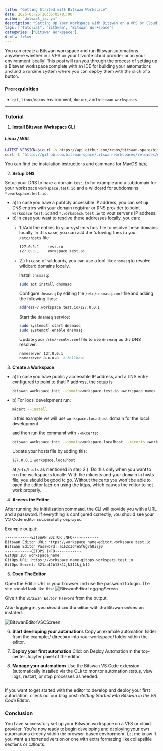 ```yaml
---
title: "Getting Started with Bitswan Workspace"
date: 2025-03-25T10:36:05+01:00
author: "dolezal_jachym"
description: "Setting Up Your Workspace with Bitswan on a VPS or Cloud Provider"
tags: ["Tutorial", "BitSwan", "Bitswan Workspace"]
categories: ["Bitswan Workspace"]
draft: false
---
```


You can create a Bitswan workspace and run Bitswan automations anywhere whether in a VPS on your favorite cloud provider or on your environment locally! This post will run you through the process of setting up a Bitswan workspace complete with an IDE for building your automations and and a runtime system where you can deploy them with the click of a button.

### Prerequisities

- `git`, `linux/macos` environment, `docker`, and `bitswan-workspaces`

---

### Tutorial

1. **Install Bitswan Workspace CLI**

##### Linux / WSL
```bash
LATEST_VERSION=$(curl -s https://api.github.com/repos/bitswan-space/bitswan-workspaces/releases/latest | grep -Po '"tag_name": "\K.*?(?=")')
curl -L "https://github.com/bitswan-space/bitswan-workspaces/releases/download/${LATEST_VERSION}/bitswan-workspaces_${LATEST_VERSION}_linux_amd64.tar.gz" | tar -xz
```

You can find the installation instructions and command for MacOS [here](https://github.com/bitswan-space/bitswan-workspaces)

2. **Setup DNS**

Setup your DNS to have a domain `test.io` for example and a subdomain for your workspace `workspace.test.io` and a wildcard for subdomains `*.workspace.test.io`.
- a) In case you have a publicly accessible IP address, you can set up DNS entries with your domain registrar or DNS provider to point `workspace.test.io` and `*.workspace.test.io` to your server's IP address.
- b) In case you want to resolve these addresses locally, you can:
  - 1.)Add the entries to your system's host file to resolve these domains locally.
    In this case, you can add the following lines to your `/etc/hosts` file:
    ```bash
    127.0.0.1    test.io
    127.0.0.1    workspace.test.io
    ```
  - 2.) In case of wildcards, you can use a tool like `dnsmasq` to resolve wildcard domains locally.
    
    Install `dnsmasq`:
    ```bash
    sudo apt install dnsmasq
    ```
    Configure `dnsmasq` by editing the `/etc/dnsmasq.conf` file and adding the following lines:
    ```bash
    address=/.workspace.test.io/127.0.0.1
    ```
    Start the `dnsmasq` service:
    ```bash
    sudo systemctl start dnsmasq
    sudo systemctl enable dnsmasq
    ```
    Update your `/etc/resolv.conf` file to use `dnsmasq` as the DNS resolver:
    ```bash
    nameserver 127.0.0.1
    nameserver 8.8.8.8  # fallback
    ```

3. **Create a Workspace**
- a) In case you have publicly accessible IP address, and a DNS entry configured to point to that IP address, the setup is
   ```bash
   bitswan workspace init --domain=workspace.test.io <workspace_name>
   ```

- b) For local development run:
    
   ```bash
   mkcert --install
   ```
    
   In this example we will use `workspace.localhost` domain for the local development
    
   and then run the command with `--mkcerts`:
    
   ```bash
   bitswan workspace init --domain=workspace.localhost --mkcerts <workspace_name>
   ```
    
   Update your hosts file by adding this:
    
   ```bash
   127.0.0.1 workspace.localhost
   ```
   at `/etc/hosts` as mentioned in step 2.). Do this only when you want to run the workspaces locally. With the mkcerts and your domain in hosts file, you should be good to go. Without the certs you won't be able to open the editor later on using the https, which causes the editor to not work properly.

4. **Access the Editor**

After running the initialization command, the CLI will provide you with a URL and a password. If everything is configured correctly, you should see your VS Code editor successfully deployed.

Example output:
```bash
------------BITSWAN EDITOR INFO------------
Bitswan Editor URL: https://workspace_name-editor.workspace.test.io
Bitswan Editor Password: a1b2c3d4e5f6g7h8i9j0
------------GITOPS INFO------------
GitOps ID: workspace_name
GitOps URL: https://workspace_name-gitops.workspace.test.io
GitOps Secret: 321ab12b13k12jk312kjjk12
```

5. **Open The Editor**

Open the Editor URL in your browser and use the password to login. The site should look like this:
![BitswanEditorLoggingScreen](/images/webforms/login_page.png)

Give it the `Bitswan Editor Pasword` from the output.

After logging in, you should see the editor with the Bitswan extension installed.

![BitswanEditorVSCScreen](/images/webforms/vsc_page.png)

6. **Start developing your automations**
Copy an example automation folder from the examples/ directory into your workspace/ folder within the editor.

7. **Deploy your first automation**
Click on Deploy Automation in the top-center Jupyter panel of the editor.

8. **Manage your automations**
Use the Bitswan VS Code extension (automatically installed via the CLI) to monitor automation status, view logs, restart, or stop processes as needed.

--------------

If you want to get started with the editor to develop and deploy your first automation, check out our blog post: *Getting Started with Bitswan in the VS Code Editor*.

### Conclusion
You have successfully set up your Bitswan workspace on a VPS or cloud provider. You're now ready to begin developing and deploying your own automations directly within the browser-based environment! Let me know if you want a shortened version or one with extra formatting like collapsible sections or callouts.
